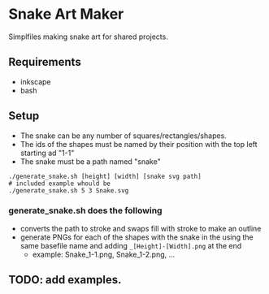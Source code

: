 # Snake Art Maker
Simplfiles making snake art for shared projects. 

## Requirements
- inkscape
- bash

## Setup
- The snake can be any number of squares/rectangles/shapes.
- The ids of the shapes must be named by their position with the top left starting ad "1-1"
- The snake must be a path named "snake"
```shell
./generate_snake.sh [height] [width] [snake svg path]
# included example whould be
./generate_snake.sh 5 3 Snake.svg
```
### generate_snake.sh does the following
- converts the path to stroke and swaps fill with stroke to make an outline
- generate PNGs for each of the shapes with the snake in the using the same basefile name and adding `_[Height]-[Width].png` at the end
  - example: Snake_1-1.png, Snake_1-2.png, ...

## TODO: add examples.
